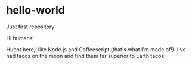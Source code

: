 # hello-world
Just first repository

Hi humans!

Hubot here,I like Node.js and Coffeescript (that's what I'm made of!).
I've had tacos on the moon and find them far superior to Earth tacos.
